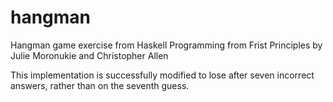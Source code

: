 # hangman
Hangman game exercise from Haskell Programming from Frist Principles by Julie Moronukie and Christopher Allen

This implementation is successfully modified to lose after seven incorrect answers, rather than on the seventh guess.
